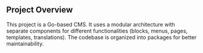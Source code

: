 ## Project Overview

This project is a Go-based CMS.  It uses a modular architecture with separate components for different functionalities (blocks, menus, pages, templates, translations).  The codebase is organized into packages for better maintainability.